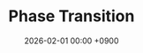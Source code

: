 ---
layout: event
title: "Phase Transition"
date: 2026-02-01 00:00 +0900
location: "Room TBA, TBA"
speaker: "HeeBeom Yang"
address: "TBA"
note: "TBA"
overview: >
  none
timetable:
  - time: "TBA"
    title: "TBA"
    speaker: ""
    material_id: ""
map_embed: >
  <iframe src="https://www.google.com/maps/embed?pb=YOUR-MAPS-EMBED"
          loading="lazy" referrerpolicy="no-referrer-when-downgrade"></iframe>
---